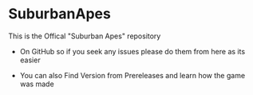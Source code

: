 # SuburbanApes
This is the Offical "Suburban Apes" repository
- On GitHub so if you seek any issues please do them from here
as its easier

- You can also Find Version from Prereleases and learn how the game was made
